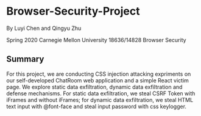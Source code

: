 # Browser-Security-Project
By Luyi Chen and Qingyu Zhu

Spring 2020 Carnegie Mellon University
18636/14828 Browser Security

## Summary
For this project, we are conducting CSS injection attacking expriments on our self-developed ChatRoom web application and a simple React victim page. We explore static data exfiltration, dynamic data exfiltration and defense mechanisms. For static data exfiltration, we steal CSRF Token with iFrames and without iFrames; for dynamic data exfiltration, we steal HTML text input with @font-face and steal input password with css keylogger.

